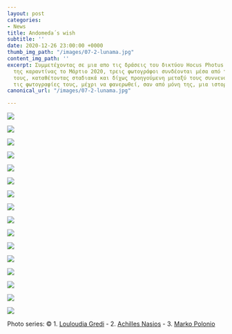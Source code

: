 ```yaml
---
layout: post
categories:
- News
title: Andomeda´s wish
subtitle: ''
date: 2020-12-26 23:00:00 +0000
thumb_img_path: "/images/07-2-lunama.jpg"
content_img_path: ''
excerpt: Συμμετέχοντας σε μια απο τις δράσεις του δικτύου Hocus Photus στη διάρκεια
  της καραντίνας το Μάρτιο 2020, τρεις φωτογράφοι συνδέονται μέσα από τις εικόνες
  τους, καταθέτοντας σταδιακά και δίχως προηγούμενη μεταξύ τους συννενόηση, μια-μια
  τις φωτογραφίες τους, μέχρι να φανερωθεί, σαν από μόνη της, μια ιστορία.
canonical_url: "/images/07-2-lunama.jpg"

---
```

![](/images/bwok-2.jpg)

![](/images/01-2-lunama.jpg)

![](/images/121-1.jpg)

![](/images/03-2-lunama.jpg)

![](/images/04-2-lunama.jpg)

![](/images/05-2-lunama.jpg)

![](/images/06-2-lunama.jpg)

![](/images/07-2-lunama.jpg)

![](/images/08-2-lunama_mg_1167.jpg)

![](/images/09-2-lunama.jpg)

![](/images/10-2-lunama.jpg)

![](/images/11-2-lunama_mg_2292.jpg)

![](/images/12-2-lunama.jpg)

![](/images/13-2-lunama.jpg)

![](/images/14-2-lunama_mg_8133.jpg)

![](/images/15-2-lunama.jpg)

Photo series: © 1. <a href="https://www.facebook.com/profile.php?id=100002601821074" target="blank">Louloudia Gredi</a> - 2.  <a href="https://www.facebook.com/achilles.nasios" target="blank">Achilles Nasios</a> - 3. <a href="https://www.facebook.com/profile.php?id=100011687118637" target="blank">Marko Polonio</a>